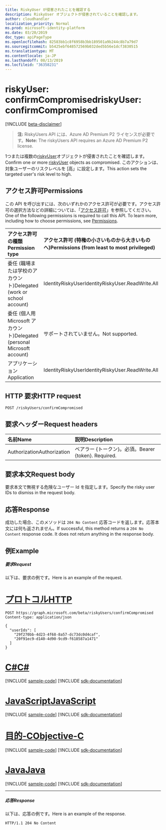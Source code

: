 ```yaml
---
title: RiskyUser が侵害されたことを確認する
description: RiskyUser オブジェクトが侵害されていることを確認します。
author: cloudhandler
localization_priority: Normal
ms.prod: microsoft-identity-platform
ms.date: 03/20/2019
doc_type: apiPageType
ms.openlocfilehash: 82583bb1c8f6958b3bb189501a9b244c8b7a79d7
ms.sourcegitcommit: b5425ebf648572569b032ded5b56e1dcf3830515
ms.translationtype: MT
ms.contentlocale: ja-JP
ms.lasthandoff: 08/13/2019
ms.locfileid: "36358231"
---
```

# <a name="riskyuser-confirmcompromised"></a><span data-ttu-id="2d598-103">riskyUser: confirmCompromised</span><span class="sxs-lookup"><span data-stu-id="2d598-103">riskyUser: confirmCompromised</span></span>

[!INCLUDE [beta-disclaimer](../../includes/beta-disclaimer.md)]

><span data-ttu-id="2d598-104">**注:** RiskyUsers API には、Azure AD Premium P2 ライセンスが必要です。</span><span class="sxs-lookup"><span data-stu-id="2d598-104">**Note:** The riskyUsers API requires an Azure AD Premium P2 license.</span></span>

<span data-ttu-id="2d598-105">1つまたは複数の[riskyUser](../resources/riskyuser.md)オブジェクトが侵害されたことを確認します。</span><span class="sxs-lookup"><span data-stu-id="2d598-105">Confirm one or more [riskyUser](../resources/riskyuser.md) objects as compromised.</span></span> <span data-ttu-id="2d598-106">このアクションは、対象ユーザーのリスクレベルを [高」に設定します。</span><span class="sxs-lookup"><span data-stu-id="2d598-106">This action sets the targeted user's risk level to high.</span></span>

## <a name="permissions"></a><span data-ttu-id="2d598-107">アクセス許可</span><span class="sxs-lookup"><span data-stu-id="2d598-107">Permissions</span></span>
<span data-ttu-id="2d598-p102">この API を呼び出すには、次のいずれかのアクセス許可が必要です。アクセス許可の選択方法などの詳細については、「[アクセス許可](/graph/permissions-reference)」を参照してください。</span><span class="sxs-lookup"><span data-stu-id="2d598-p102">One of the following permissions is required to call this API. To learn more, including how to choose permissions, see [Permissions](/graph/permissions-reference).</span></span>

|<span data-ttu-id="2d598-110">アクセス許可の種類</span><span class="sxs-lookup"><span data-stu-id="2d598-110">Permission type</span></span>      | <span data-ttu-id="2d598-111">アクセス許可 (特権の小さいものから大きいものへ)</span><span class="sxs-lookup"><span data-stu-id="2d598-111">Permissions (from least to most privileged)</span></span>              |
|:--------------------|:---------------------------------------------------------|
|<span data-ttu-id="2d598-112">委任 (職場または学校のアカウント)</span><span class="sxs-lookup"><span data-stu-id="2d598-112">Delegated (work or school account)</span></span> | <span data-ttu-id="2d598-113">IdentityRiskyUser</span><span class="sxs-lookup"><span data-stu-id="2d598-113">IdentityRiskyUser.ReadWrite.All</span></span>    |
|<span data-ttu-id="2d598-114">委任 (個人用 Microsoft アカウント)</span><span class="sxs-lookup"><span data-stu-id="2d598-114">Delegated (personal Microsoft account)</span></span> | <span data-ttu-id="2d598-115">サポートされていません。</span><span class="sxs-lookup"><span data-stu-id="2d598-115">Not supported.</span></span>    |
|<span data-ttu-id="2d598-116">アプリケーション</span><span class="sxs-lookup"><span data-stu-id="2d598-116">Application</span></span> | <span data-ttu-id="2d598-117">IdentityRiskyUser</span><span class="sxs-lookup"><span data-stu-id="2d598-117">IdentityRiskyUser.ReadWrite.All</span></span> |

## <a name="http-request"></a><span data-ttu-id="2d598-118">HTTP 要求</span><span class="sxs-lookup"><span data-stu-id="2d598-118">HTTP request</span></span>
<!-- { "blockType": "ignored" } -->
```http
POST /riskyUsers/confirmCompromised
```


## <a name="request-headers"></a><span data-ttu-id="2d598-119">要求ヘッダー</span><span class="sxs-lookup"><span data-stu-id="2d598-119">Request headers</span></span>
| <span data-ttu-id="2d598-120">名前</span><span class="sxs-lookup"><span data-stu-id="2d598-120">Name</span></span>      |<span data-ttu-id="2d598-121">説明</span><span class="sxs-lookup"><span data-stu-id="2d598-121">Description</span></span>|
|:----------|:----------|
| <span data-ttu-id="2d598-122">Authorization</span><span class="sxs-lookup"><span data-stu-id="2d598-122">Authorization</span></span>  | <span data-ttu-id="2d598-p103">ベアラー {トークン}。必須。</span><span class="sxs-lookup"><span data-stu-id="2d598-p103">Bearer {token}. Required.</span></span> |

## <a name="request-body"></a><span data-ttu-id="2d598-125">要求本文</span><span class="sxs-lookup"><span data-stu-id="2d598-125">Request body</span></span>
<span data-ttu-id="2d598-126">要求本文で無視する危険なユーザー Id を指定します。</span><span class="sxs-lookup"><span data-stu-id="2d598-126">Specify the risky user IDs to dismiss in the request body.</span></span>

## <a name="response"></a><span data-ttu-id="2d598-127">応答</span><span class="sxs-lookup"><span data-stu-id="2d598-127">Response</span></span>

<span data-ttu-id="2d598-p104">成功した場合、このメソッドは `204 No Content` 応答コードを返します。応答本文には何も返されません。</span><span class="sxs-lookup"><span data-stu-id="2d598-p104">If successful, this method returns a `204 No Content` response code. It does not return anything in the response body.</span></span>
## <a name="example"></a><span data-ttu-id="2d598-130">例</span><span class="sxs-lookup"><span data-stu-id="2d598-130">Example</span></span>
##### <a name="request"></a><span data-ttu-id="2d598-131">要求</span><span class="sxs-lookup"><span data-stu-id="2d598-131">Request</span></span>
<span data-ttu-id="2d598-132">以下は、要求の例です。</span><span class="sxs-lookup"><span data-stu-id="2d598-132">Here is an example of the request.</span></span>

# <a name="httptabhttp"></a>[<span data-ttu-id="2d598-133">プロトコル</span><span class="sxs-lookup"><span data-stu-id="2d598-133">HTTP</span></span>](#tab/http)
<!-- {
  "blockType": "request",
  "name": "confirm_riskyuser"
}-->
```http
POST https://graph.microsoft.com/beta/riskyUsers/confirmCompromised
Content-type: application/json

{
  "userIds": [
    "29f270bb-4d23-4f68-8a57-dc73dc0d4caf",
    "20f91ec9-d140-4d90-9cd9-f618587a1471"
  ]
}
```
# <a name="ctabcsharp"></a>[<span data-ttu-id="2d598-134">C#</span><span class="sxs-lookup"><span data-stu-id="2d598-134">C#</span></span>](#tab/csharp)
[!INCLUDE [sample-code](../includes/snippets/csharp/confirm-riskyuser-csharp-snippets.md)]
[!INCLUDE [sdk-documentation](../includes/snippets/snippets-sdk-documentation-link.md)]

# <a name="javascripttabjavascript"></a>[<span data-ttu-id="2d598-135">JavaScript</span><span class="sxs-lookup"><span data-stu-id="2d598-135">JavaScript</span></span>](#tab/javascript)
[!INCLUDE [sample-code](../includes/snippets/javascript/confirm-riskyuser-javascript-snippets.md)]
[!INCLUDE [sdk-documentation](../includes/snippets/snippets-sdk-documentation-link.md)]

# <a name="objective-ctabobjc"></a>[<span data-ttu-id="2d598-136">目的-C</span><span class="sxs-lookup"><span data-stu-id="2d598-136">Objective-C</span></span>](#tab/objc)
[!INCLUDE [sample-code](../includes/snippets/objc/confirm-riskyuser-objc-snippets.md)]
[!INCLUDE [sdk-documentation](../includes/snippets/snippets-sdk-documentation-link.md)]

# <a name="javatabjava"></a>[<span data-ttu-id="2d598-137">Java</span><span class="sxs-lookup"><span data-stu-id="2d598-137">Java</span></span>](#tab/java)
[!INCLUDE [sample-code](../includes/snippets/java/confirm-riskyuser-java-snippets.md)]
[!INCLUDE [sdk-documentation](../includes/snippets/snippets-sdk-documentation-link.md)]

---

##### <a name="response"></a><span data-ttu-id="2d598-138">応答</span><span class="sxs-lookup"><span data-stu-id="2d598-138">Response</span></span>
<span data-ttu-id="2d598-139">以下は、応答の例です。</span><span class="sxs-lookup"><span data-stu-id="2d598-139">Here is an example of the response.</span></span>
<!-- {
  "blockType": "response",
  "truncated": true
} -->
```http
HTTP/1.1 204 No Content
```

<!-- uuid: 8fcb5dbc-d5aa-4681-8e31-b001d5168d79
2015-10-25 14:57:30 UTC -->
<!-- {
  "type": "#page.annotation",
  "description": "Confirm compromised riskyUsers",
  "keywords": "",
  "section": "documentation",
  "tocPath": "",
  "suppressions": [
  ]
}-->
